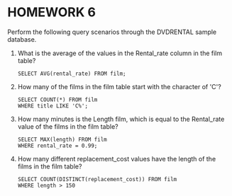 # HOMEWORK 6

Perform the following query scenarios through the DVDRENTAL sample database.

1. What is the average of the values in the Rental_rate column in the film table?
    ```
    SELECT AVG(rental_rate) FROM film;
    ```
2. How many of the films in the film table start with the character of 'C'?
    ```
    SELECT COUNT(*) FROM film
    WHERE title LIKE 'C%';
    ```
3. How many minutes is the Length film, which is equal to the Rental_rate value of the films in the film table?
    ```
    SELECT MAX(length) FROM film
    WHERE rental_rate = 0.99;
    ```
4. How many different replacement_cost values have the length of the films in the film table?
    ```
    SELECT COUNT(DISTINCT(replacement_cost)) FROM film
    WHERE length > 150
    ```